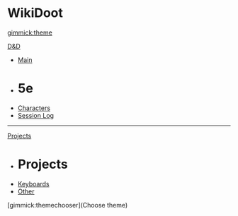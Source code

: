 # WikiDoot

[gimmick:theme](readable)

[D&D]()
  * [Main](pages/dnd/dnd_root.md)
  * # 5e
  * [Characters](pages/dnd/5e/characters/chars_root.md)
  * [Session Log](pages/dnd/5e/log/log_root.md)
- - - -
[Projects]()
  * # Projects
  * [Keyboards](pages/projects/keyboard/kb_root.md)
  * [Other](pages/projects/other/proj_root.md)

[gimmick:themechooser](Choose theme)

